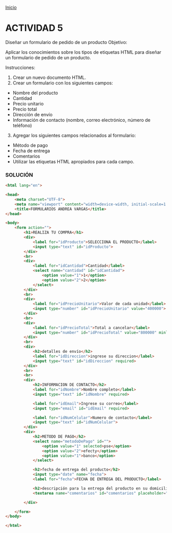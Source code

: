 <!-- No borrar o modificar -->
[Inicio](./index.md)

# ACTIVIDAD 5

Diseñar un formulario de pedido de un producto
Objetivo:

Aplicar los conocimientos sobre los tipos de etiquetas HTML para diseñar un formulario de pedido de un producto.

Instrucciones:

1. Crear un nuevo documento HTML.
2. Crear un formulario con los siguientes campos:
- Nombre del producto
- Cantidad
- Precio unitario
- Precio total
- Dirección de envío
- Información de contacto (nombre, correo electrónico, número de teléfono)
3. Agregar los siguientes campos relacionados al formulario:
- Método de pago
- Fecha de entrega
- Comentarios
- Utilizar las etiquetas HTML apropiados para cada campo.

### SOLUCIÓN 

``` HTML COPY
<html lang="en">

<head>
    <meta charset="UTF-8">
    <meta name="viewport" content="width=device-width, initial-scale=1.0">
    <title>FORMULARIOS ANDREA VARGAS</title>
</head>

<body>
    <form action="">
        <h1>REALIZA TU COMPRA</h1>
        <div>
            <label for="idProducto">SELECCIONA EL PRODUCTO</label>
            <input type="text" id="idProducto">
        </div>
        <br>
        <div>
            <label for="idCantidad">Cantidad</label>
            <select name="cantidad" id="idCantidad">
                <option value="1">1</option>
                <option value="2">2</option>
            </select>
        </div>
        <br>
        <div>
            <label for="idPrecioUnitario">Valor de cada unidad</label>
            <input type="number" id="idPrecioUnitario" value="400000">
        </div>
        <br>
        <div>
            <label for="idPrecioTotal">Total a cancelar</label>
            <input type="number" id="idPrecioTotal" value="800000" minlength="400000">
        </div>
        <br>
        <div>
            <h2>detalles de envío</h2>
            <label for="idDireccion">ingrese su direccion</label>
            <input type="text" id="idDireccion" required>
        </div>
        <br>
        <br>
        <div>
            <h2>INFORMACION DE CONTACTO</h2>
            <label for="idNombre">Nombre completo</label>
            <input type="text" id="idNombre" required>

            <label for="idEmail">Ingrese su correo</label>
            <input type="email" id="idEmail" required>

            <label for="idNumCelular">Numero de contacto</label>
            <input type="text" id="idNumCelular">
        </div>
        <div>
            <h2>METODO DE PAGO</h2>
            <select name="metodoDePago" id="">
                <option value="1" selected>pse</option>
                <option value="2">efecty</option>
                <option value="1">banco</option>
            </select>

            <h2>fecha de entrega del producto</h2>
            <input type="date" name="fecha">
            <label for="fecha">FECHA DE ENTREGA DEL PRODUCTO</label>

            <h2>descripción para la entrega del producto en su domicilio</h2>
            <textarea name="comentarios" id="comentarios" placeholder="descripciones para la entrega del producto" rows="10" cols="50"></textarea>

        </div>

    </form>
</body>

</html>
```